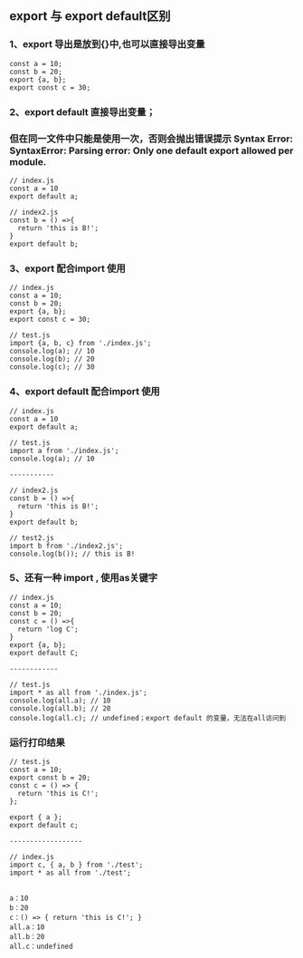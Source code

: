## export 与 export default区别

### 1、export 导出是放到{}中,也可以直接导出变量

```
const a = 10;
const b = 20;
export {a, b};
export const c = 30;
```

### 2、export default 直接导出变量；

### 但在同一文件中只能是使用一次，否则会抛出错误提示 Syntax Error: SyntaxError: Parsing error: Only one default export allowed per module.
```
// index.js
const a = 10
export default a;

// index2.js
const b = () =>{
  return 'this is B!';
}
export default b;
```

### 3、export 配合import 使用

```
// index.js
const a = 10;
const b = 20;
export {a, b};
export const c = 30;

// test.js
import {a, b, c} from './index.js'; 
console.log(a); // 10
console.log(b); // 20
console.log(c); // 30

```

### 4、export default 配合import 使用
```
// index.js
const a = 10
export default a;

// test.js
import a from './index.js'; 
console.log(a); // 10

-----------

// index2.js
const b = () =>{
  return 'this is B!';
}
export default b;

// test2.js
import b from './index2.js'; 
console.log(b()); // this is B!

```

### 5、还有一种 import , 使用as关键字
```
// index.js
const a = 10;
const b = 20;
const c = () =>{
  return 'log C'; 
}
export {a, b};
export default C;

------------

// test.js
import * as all from './index.js'; 
console.log(all.a); // 10
console.log(all.b); // 20
console.log(all.c); // undefined；export default 的变量，无法在all访问到

```

### 运行打印结果
```
// test.js
const a = 10;
export const b = 20;
const c = () => {
  return 'this is C!';
};

export { a };
export default c;

------------------

// index.js
import c, { a, b } from './test';
import * as all from './test';


a：10
b：20
c：() => { return 'this is C!'; }
all.a：10
all.b：20
all.c：undefined

```